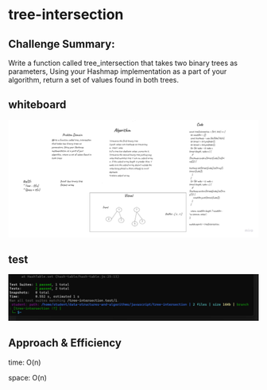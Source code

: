 # tree-intersection

## Challenge Summary:
Write a function called tree_intersection that takes two binary trees as parameters, Using your Hashmap implementation as a part of your algorithm, return a set of values found in both trees.

## whiteboard 
![image](./tree-intersection.png)


## test 
![image](./tree-intersection-test.png)


## Approach & Efficiency
time: O(n)

space: O(n)